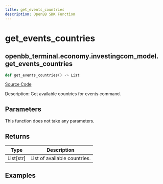 ```yaml
---
title: get_events_countries
description: OpenBB SDK Function
---
```


# get_events_countries

## openbb_terminal.economy.investingcom_model.get_events_countries

```python title='openbb_terminal/economy/investingcom_model.py'
def get_events_countries() -> List
```
[Source Code](https://github.com/OpenBB-finance/OpenBBTerminal/tree/main/openbb_terminal/economy/investingcom_model.py#L297)

Description: Get available countries for events command.

## Parameters

This function does not take any parameters.

## Returns

| Type | Description |
| ---- | ----------- |
| List[str] | List of available countries. |

## Examples

